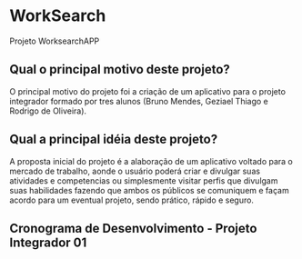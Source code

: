 WorkSearch
=========

Projeto WorksearchAPP 

## Qual o principal motivo deste projeto?
O principal motivo do projeto foi a criação de um aplicativo para o projeto integrador formado por tres alunos (Bruno Mendes, Geziael Thiago e Rodrigo de Oliveira).

## Qual a principal idéia deste projeto?
A proposta inicial do projeto é a alaboração de um aplicativo voltado para o mercado de trabalho, aonde o usuário poderá criar e divulgar suas atividades e competencias ou simplesmente visitar perfis que divulgam suas habilidades fazendo que ambos os públicos se comuniquem e façam acordo para um eventual projeto, sendo prático, rápido e seguro.

## Cronograma de Desenvolvimento - Projeto Integrador 01



